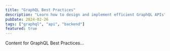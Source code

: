 ```yaml
---
title: "GraphQL Best Practices"
description: "Learn how to design and implement efficient GraphQL APIs"
pubDate: 2024-02-26
tags: ["graphql", "api", "backend"]
featured: true
---
```


Content for GraphQL Best Practices...